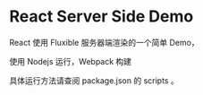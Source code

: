# React Server Side Demo

React 使用 Fluxible 服务器端渲染的一个简单 Demo，

使用 Nodejs 运行，Webpack 构建

具体运行方法请查阅 package.json 的 scripts 。


